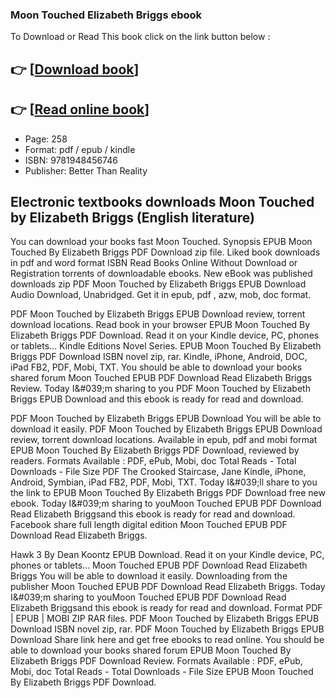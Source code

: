 ### Moon Touched Elizabeth Briggs ebook

To Download or Read This book click on the link button below :

## 👉  [**[Download book](http://filesbooks.info/download.php?group=book&from=github.com&id=700965&lnk=1064 "Download book")**]

## 👉  [**[Read online book](http://filesbooks.info/download.php?group=book&from=github.com&id=700965&lnk=1064 "Read online book")**]


* Page: 258
* Format: pdf / epub / kindle
* ISBN: 9781948456746
* Publisher: Better Than Reality



## Electronic textbooks downloads Moon Touched by Elizabeth Briggs (English literature)


You can download your books fast Moon Touched. Synopsis EPUB Moon Touched By Elizabeth Briggs PDF Download zip file. Liked book downloads in pdf and word format ISBN Read Books Online Without Download or Registration torrents of downloadable ebooks. New eBook was published downloads zip PDF Moon Touched by Elizabeth Briggs EPUB Download Audio Download, Unabridged. Get it in epub, pdf , azw, mob, doc format.

PDF Moon Touched by Elizabeth Briggs EPUB Download review, torrent download locations. Read book in your browser EPUB Moon Touched By Elizabeth Briggs PDF Download. Read it on your Kindle device, PC, phones or tablets... Kindle Editions Novel Series. EPUB Moon Touched By Elizabeth Briggs PDF Download ISBN novel zip, rar. Kindle, iPhone, Android, DOC, iPad FB2, PDF, Mobi, TXT. You should be able to download your books shared forum Moon Touched EPUB PDF Download Read Elizabeth Briggs Review. Today I&amp;#039;m sharing to you PDF Moon Touched by Elizabeth Briggs EPUB Download and this ebook is ready for read and download.

PDF Moon Touched by Elizabeth Briggs EPUB Download You will be able to download it easily. PDF Moon Touched by Elizabeth Briggs EPUB Download review, torrent download locations. Available in epub, pdf and mobi format EPUB Moon Touched By Elizabeth Briggs PDF Download, reviewed by readers. Formats Available : PDF, ePub, Mobi, doc Total Reads - Total Downloads - File Size PDF The Crooked Staircase, Jane Kindle, iPhone, Android, Symbian, iPad FB2, PDF, Mobi, TXT. Today I&amp;#039;ll share to you the link to EPUB Moon Touched By Elizabeth Briggs PDF Download free new ebook. Today I&amp;#039;m sharing to youMoon Touched EPUB PDF Download Read Elizabeth Briggsand this ebook is ready for read and download. Facebook share full length digital edition Moon Touched EPUB PDF Download Read Elizabeth Briggs.

Hawk 3 By Dean Koontz EPUB Download. Read it on your Kindle device, PC, phones or tablets... Moon Touched EPUB PDF Download Read Elizabeth Briggs You will be able to download it easily. Downloading from the publisher Moon Touched EPUB PDF Download Read Elizabeth Briggs. Today I&amp;#039;m sharing to youMoon Touched EPUB PDF Download Read Elizabeth Briggsand this ebook is ready for read and download. Format PDF | EPUB | MOBI ZIP RAR files. PDF Moon Touched by Elizabeth Briggs EPUB Download ISBN novel zip, rar. PDF Moon Touched by Elizabeth Briggs EPUB Download Share link here and get free ebooks to read online. You should be able to download your books shared forum EPUB Moon Touched By Elizabeth Briggs PDF Download Review. Formats Available : PDF, ePub, Mobi, doc Total Reads - Total Downloads - File Size EPUB Moon Touched By Elizabeth Briggs PDF Download.





